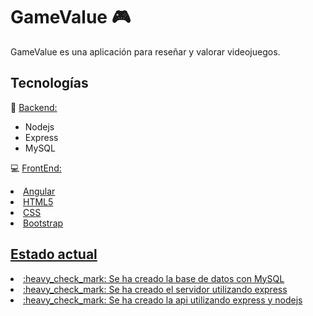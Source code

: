 # GameValue :video_game: 
GameValue es una aplicación para reseñar y valorar videojuegos.

## Tecnologías
:floppy_disk: <u>Backend:</u>
<ul>
<li>Nodejs</li><li>Express</li><li>MySQL</li>
</ul>

:computer: <u>FrontEnd:</ul>
<li>Angular</li><li>HTML5</li><li>CSS</li><li>Bootstrap</li>

## Estado actual
<li>:heavy_check_mark: Se ha creado la base de datos con MySQL</li>
<li>:heavy_check_mark: Se ha creado el servidor utilizando express </li>
<li>:heavy_check_mark: Se ha creado la api utilizando express y nodejs</li>
